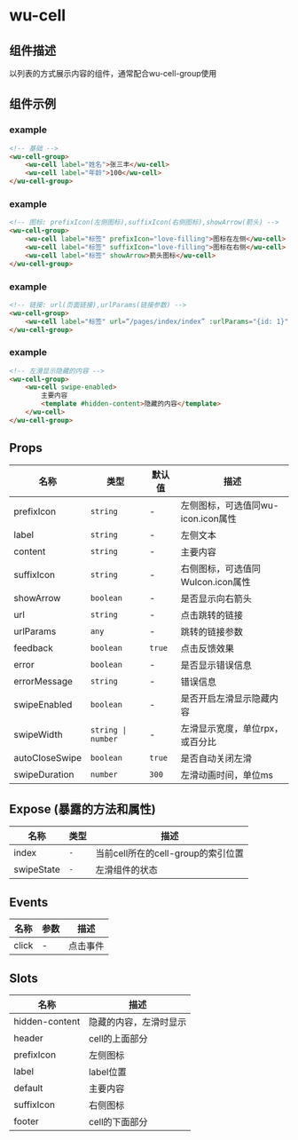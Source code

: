 # wu-cell

## 组件描述
以列表的方式展示内容的组件，通常配合wu-cell-group使用

## 组件示例

### example

```html
<!-- 基础 -->
<wu-cell-group>
    <wu-cell label="姓名">张三丰</wu-cell>
    <wu-cell label="年龄">100</wu-cell>
</wu-cell-group>
```

### example

```html
<!-- 图标: prefixIcon(左侧图标),suffixIcon(右侧图标),showArrow(箭头) -->
<wu-cell-group>
    <wu-cell label="标签" prefixIcon="love-filling">图标在左侧</wu-cell>
    <wu-cell label="标签" suffixIcon="love-filling">图标在右侧</wu-cell>
    <wu-cell label="标签" showArrow>箭头图标</wu-cell>
</wu-cell-group>
```

### example

```html
<!-- 链接: url(页面链接),urlParams(链接参数) -->
<wu-cell-group>
    <wu-cell label="标签" url=“/pages/index/index” :urlParams="{id: 1}">跳转到主页</wu-cell>
</wu-cell-group>
```

### example

```html
<!-- 左滑显示隐藏的内容 -->
<wu-cell-group>
    <wu-cell swipe-enabled>
        主要内容
        <template #hidden-content>隐藏的内容</template>
    </wu-cell>
</wu-cell-group>
```

## Props

| 名称 | 类型 | 默认值 | 描述 |
|------|------|--------|------|
| prefixIcon | `string` | - | 左侧图标，可选值同wu-icon.icon属性 |
| label | `string` | - | 左侧文本 |
| content | `string` | - | 主要内容 |
| suffixIcon | `string` | - | 右侧图标，可选值同WuIcon.icon属性 |
| showArrow | `boolean` | - | 是否显示向右箭头 |
| url | `string` | - | 点击跳转的链接 |
| urlParams | `any` | - | 跳转的链接参数 |
| feedback | `boolean` | `true` | 点击反馈效果 |
| error | `boolean` | - | 是否显示错误信息 |
| errorMessage | `string` | - | 错误信息 |
| swipeEnabled | `boolean` | - | 是否开启左滑显示隐藏内容 |
| swipeWidth | `string \| number` | - | 左滑显示宽度，单位rpx，或百分比 |
| autoCloseSwipe | `boolean` | `true` | 是否自动关闭左滑 |
| swipeDuration | `number` | `300` | 左滑动画时间，单位ms |

## Expose (暴露的方法和属性)

| 名称 | 类型 | 描述 |
|------|------|------|
| index | `-` | 当前cell所在的cell-group的索引位置 |
| swipeState | `-` | 左滑组件的状态 |

## Events

| 名称 | 参数 | 描述 |
|------|------|------|
| click | - | 点击事件 |

## Slots

| 名称 | 描述 |
|------|------|
| hidden-content | 隐藏的内容，左滑时显示 |
| header | cell的上面部分 |
| prefixIcon | 左侧图标 |
| label | label位置 |
| default | 主要内容 |
| suffixIcon | 右侧图标 |
| footer | cell的下面部分 |

